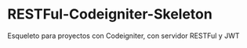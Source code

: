 # RESTFul-Codeigniter-Skeleton
Esqueleto para proyectos con Codeigniter, con servidor RESTFul y JWT 
